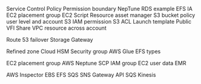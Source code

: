 Service Control Policy
Permission boundary
NepTune
RDS example
EFS IA
EC2 placement group
EC2 Script
Resource asset manager
S3 bucket policy user level and account 
S3 IAM permission
S3 ACL
Launch template
Public VFI
Share VPC resource across account

Route 53 failover
Storage Gateway

Refined zone
Cloud HSM
Security group
AWS Glue
EFS types

EC2 placement group
AWS Neptune
SCP
IAM group
EC2 user data
EMR

AWS Inspector
EBS
EFS
SQS SNS
Gateway API SQS Kinesis